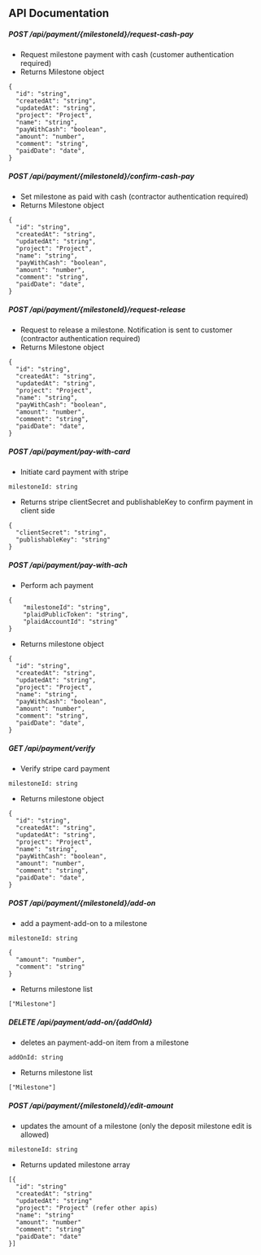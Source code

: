 ## API Documentation

##### POST /api/payment/{milestoneId}/request-cash-pay
* Request milestone payment with cash (customer authentication required)
* Returns Milestone object
```
{
  "id": "string",
  "createdAt": "string",
  "updatedAt": "string",
  "project": "Project",
  "name": "string",
  "payWithCash": "boolean",
  "amount": "number",
  "comment": "string",
  "paidDate": "date",
}
```

##### POST /api/payment/{milestoneId}/confirm-cash-pay
* Set milestone as paid with cash (contractor authentication required)
* Returns Milestone object
```
{
  "id": "string",
  "createdAt": "string",
  "updatedAt": "string",
  "project": "Project",
  "name": "string",
  "payWithCash": "boolean",
  "amount": "number",
  "comment": "string",
  "paidDate": "date",
}
```

##### POST /api/payment/{milestoneId}/request-release
* Request to release a milestone. Notification is sent to customer (contractor authentication required)
* Returns Milestone object
```
{
  "id": "string",
  "createdAt": "string",
  "updatedAt": "string",
  "project": "Project",
  "name": "string",
  "payWithCash": "boolean",
  "amount": "number",
  "comment": "string",
  "paidDate": "date",
}
```

##### POST /api/payment/pay-with-card
* Initiate card payment with stripe
```
milestoneId: string
```
* Returns stripe clientSecret and publishableKey to confirm payment in client side
```
{
  "clientSecret": "string",
  "publishableKey": "string"
}
```

##### POST /api/payment/pay-with-ach
* Perform ach payment
```
{
    "milestoneId": "string",
    "plaidPublicToken": "string",
    "plaidAccountId": "string"
}
```
*   Returns milestone object
```
{
  "id": "string",
  "createdAt": "string",
  "updatedAt": "string",
  "project": "Project",
  "name": "string",
  "payWithCash": "boolean",
  "amount": "number",
  "comment": "string",
  "paidDate": "date",
}
```

##### GET /api/payment/verify
* Verify stripe card payment
```
milestoneId: string
```
* Returns milestone object
```
{
  "id": "string",
  "createdAt": "string",
  "updatedAt": "string",
  "project": "Project",
  "name": "string",
  "payWithCash": "boolean",
  "amount": "number",
  "comment": "string",
  "paidDate": "date",
}
```

##### POST /api/payment/{milestoneId}/add-on
* add a payment-add-on to a milestone
```
milestoneId: string
```
```
{
  "amount": "number",
  "comment": "string"
}
```
* Returns milestone list
```
["Milestone"]
```


##### DELETE /api/payment/add-on/{addOnId}
* deletes an payment-add-on item from a milestone
```
addOnId: string
```
* Returns milestone list
```
["Milestone"]
```

##### POST /api/payment/{milestoneId}/edit-amount
* updates the amount of a milestone (only the deposit milestone edit is allowed)
```
milestoneId: string
```
* Returns updated milestone array
```
[{
  "id": "string"
  "createdAt": "string"
  "updatedAt": "string"
  "project": "Project" (refer other apis)
  "name": "string"
  "amount": "number"
  "comment": "string"
  "paidDate": "date"
}]
```
